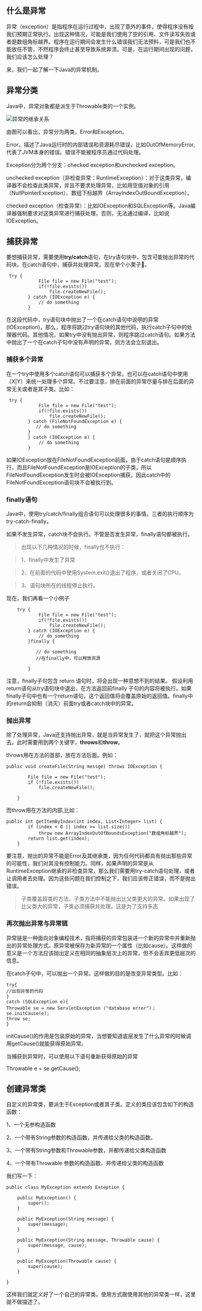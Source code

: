 ## 什么是异常

异常（exception）是指程序在运行过程中，出现了意外的事件，使得程序没有按我们预期正常执行。出现这种情况，可能是我们使用了空的引用、文件读写失败或者是数组角标越界。程序在运行期间会发生什么错误我们无法预料，可是我们也不能放任不管，不然程序会终止甚至导致系统奔溃。可是，在运行期间出现的问题，我们应该怎么处理？

来，我们一起了解一下Java的异常机制。

## 异常分类

Java中，异常对象都是派生于Throwable类的一个实例。

![异常的继承关系](https://images2015.cnblogs.com/blog/936870/201707/936870-20170709120346087-1351539391.png)

由图可以看出，异常分为两类，Error和Exception。

Error，描述了Java运行时的内部错误和资源耗尽错误，比如OutOfMemoryError,代表了JVM本身的错误。错误不能被程序员通过代码处理。

Exception分为两个分支：checked exception和unchecked exception。

unchecked exception（非检查异常：RuntimeException）：对于这类异常，编译器不会检查此类异常，并且不要求处理异常，比如用空值对象的引用（NullPointerException）、数组下标越界（ArrayIndexOutBoundException）。

checked exception（检查异常）：比如IOException和SQLException等。Java编译器强制要求对这类异常进行捕获处理，否则，无法通过编译，比如说IOException。

## 捕获异常

要想捕获异常，需要使用**try/catch**语句，在try语句块中，包含可能抛出异常的代码块。在catch语句中，捕获并处理异常。现在举个小栗子🌰。

```
 try {
            File file = new File("test");
            if(!file.exists())
                file.createNewFile();
        } catch (IOException e) {
            // do something
        }
```

在这段代码中，try语句块中抛出了一个在catch语句中说明的异常(IOException)，那么，程序将跳过try语句块的其他代码，执行catch子句中的处理器代码。其他情况，如果try中没有抛出异常，则程序跳过catch语句。如果方法中抛出了一个在catch子句中没有声明的异常，则方法会立刻退出。

### 捕获多个异常

在一个try中使用多个catch语句可以捕获多个异常。也可以在catch语句中使用（X|Y）来统一处理多个异常。不过要注意，排在前面的异常尽量与排在后面的异常无关或者是其子类。比如：

```
 try {
            File file = new File("test");
            if(!file.exists())
                file.createNewFile();
        } catch (FileNotFoundException e) {
           // do something
        }
        } catch (IOException e) {
            // do something
        }
```

如果IOException放在FileNotFoundException前面，由于catch语句是顺序执行，而且FileNotFoundException是IOException的子类，所以FileNotFoundException发生时会被IOException捕获，因此catch中的FileNotFoundException语句块不会被执行到。

### finally语句

Java中，使用try/catch/finally组合语句可以处理很多的事情。三者的执行顺序为try-catch-finally。

如果不发生异常，catch块不会执行。不管是否发生异常，finally语句都被执行。

>出现以下几种情况的时候，finally也不执行：

>1、finally中发生了异常

>2、在前面的代码中使用System.exit()退出了程序，或者关闭了CPU。

>3、语句块所在的线程停止执行。

现在，我们再看一个小例子

```
    try {
            File file = new File("test");
            if(!file.exists())
                file.createNewFile();
        } catch (IOException e) {
            // do something
        }finally {

           // do something
           //在finally中，可以释放资源

        }
```

注意，finally子句包含 return 语句时，将会出现一种意想不到的结果。 假设利用return语句从try语句块中退出，在方法返回前finally 子句的内容将被执行。如果finally子句中也有一个return语句，这个返回值将会覆盖原始的返回值。finally中的return会抑制（消灭）前面try或者catch块中的异常。

### 抛出异常

除了处理异常，Java还支持抛出异常，就是当异常发生了，就把这个异常抛出去。此时需要用到两个关键字，**throws**和**throw**。

throws用在方法的首部，放在方法后面。例如：

```
public void createFile(String messge) throws IOException {

        File file = new File("test");
        if (!file.exists())
            file.createNewFile();

    }
```

而throw用在方法的内部,比如：

```
public int getItemByIndex(int index, List<Integer> list) {
        if (index < 0 || index >= list.size())
            throw new ArrayIndexOutOfBoundsException("数组角标越界");
        return list.get(index);
    }
```

要注意，抛出的异常不能是Error及其继承类，因为任何代码都具有抛出那些异常的可能性，我们对其没有控制能力。同样，如果声明的异常是从RuntimeException继承的非检查异常，那么我们需要用try-catch语句处理，或者让调用者去处理。因为这些问题在我们控制之下，我们应该修正错误，而不是抛出错误。

>子类覆盖超类的方法，子类方法中不能抛出比父类更大的异常。如果出现了比父类大的异常，子类必须捕获并处理。这是为了支持多态

### 再次抛出异常与异常链

异常链是一种面向对象编程技术，指将捕获的异常包装进一个新的异常中并重新抛出的异常处理方式。原异常被保存为新异常的一个属性（比如cause）。这样做的意义是一个方法应该抛出定义在相同的抽象层次上的异常，但不会丢弃更低层次的信息。

在catch子句中，可以抛出一个异常。这样做的目的是改变异常类型。比如：


```
try{
//出现异常的代码
}
catch (SQLException e){
Throwable se = new ServletException ("database error")；
se.initCause(e);
throw se;
}
```
initCause()的作用是包装原始的异常，当想要知道底层发生了什么异常的时候调用getCause()就能获得原始异常。

当捕获到异常时，可以使用以下语句重新获得原始的异常

Throwable e = se.getCause();

## 创建异常类

自定义的异常类，要派生于Exception或者其子类。定义的类应该包含如下的构造函数：

1、一个无参构造函数

2、一个带有String参数的构造函数，并传递给父类的构造函数。

3、一个带有String参数和Throwable参数，并都传递给父类构造函数

4、一个带有Throwable 参数的构造函数，并传递给父类的构造函数

我们写一下：

```
public class MyException extends Exception {

    public MyException() {
        super();
    }

    public MyException(String message) {
        super(message);
    }

    public MyException(String message, Throwable cause) {
        super(message, cause);
    }

    public MyException(Throwable cause) {
        super(cause);
    }

}
```
这样我们就定义好了一个自己的异常类。使用方式跟使用其他的异常类一样，这里就不做描述了。
